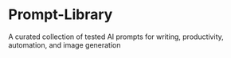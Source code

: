 # Prompt-Library
A curated collection of tested AI prompts for writing, productivity, automation, and image generation

